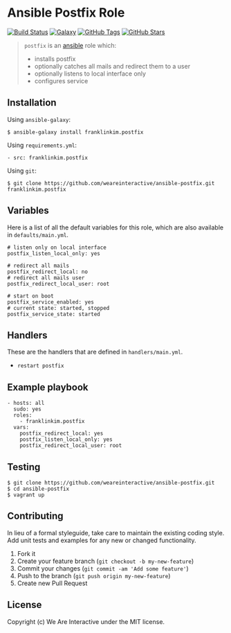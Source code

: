 # Ansible Postfix Role

[![Build Status](https://img.shields.io/travis/weareinteractive/ansible-postfix.svg)](https://travis-ci.org/weareinteractive/ansible-postfix)
[![Galaxy](http://img.shields.io/badge/galaxy-franklinkim.postfix-blue.svg)](https://galaxy.ansible.com/list#/roles/1409)
[![GitHub Tags](https://img.shields.io/github/tag/weareinteractive/ansible-postfix.svg)](https://github.com/weareinteractive/ansible-postfix)
[![GitHub Stars](https://img.shields.io/github/stars/weareinteractive/ansible-postfix.svg)](https://github.com/weareinteractive/ansible-postfix)

> `postfix` is an [ansible](http://www.ansible.com) role which:
>
> * installs postfix
> * optionally catches all mails and redirect them to a user
> * optionally listens to local interface only
> * configures service

## Installation

Using `ansible-galaxy`:

```
$ ansible-galaxy install franklinkim.postfix
```


Using `requirements.yml`:

```
- src: franklinkim.postfix
```


Using `git`:

```
$ git clone https://github.com/weareinteractive/ansible-postfix.git franklinkim.postfix
```

## Variables

Here is a list of all the default variables for this role, which are also available in `defaults/main.yml`.

```
# listen only on local interface
postfix_listen_local_only: yes

# redirect all mails
postfix_redirect_local: no
# redirect all mails user
postfix_redirect_local_user: root

# start on boot
postfix_service_enabled: yes
# current state: started, stopped
postfix_service_state: started
```

## Handlers

These are the handlers that are defined in `handlers/main.yml`.

* `restart postfix`

## Example playbook

```
- hosts: all
  sudo: yes
  roles:
    - franklinkim.postfix
  vars:
    postfix_redirect_local: yes
    postfix_listen_local_only: yes
    postfix_redirect_local_user: root
```

## Testing

```
$ git clone https://github.com/weareinteractive/ansible-postfix.git
$ cd ansible-postfix
$ vagrant up
```

## Contributing
In lieu of a formal styleguide, take care to maintain the existing coding style. Add unit tests and examples for any new or changed functionality.

1. Fork it
2. Create your feature branch (`git checkout -b my-new-feature`)
3. Commit your changes (`git commit -am 'Add some feature'`)
4. Push to the branch (`git push origin my-new-feature`)
5. Create new Pull Request

## License
Copyright (c) We Are Interactive under the MIT license.
